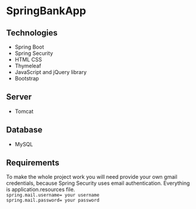 # SpringBankApp
## Technologies
- Spring Boot
- Spring Security
- HTML CSS
- Thymeleaf
- JavaScript and jQuery library
- Bootstrap
## Server 
- Tomcat
## Database
- MySQL

## Requirements
To make the whole project work you will need provide your own gmail credentials, because Spring Security uses email authentication.
Everything is application.resources file.
<br>
<code>spring.mail.username= your username</code>
<br>
<code>spring.mail.password= your password</code>



